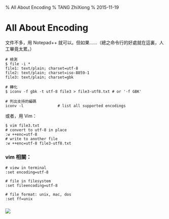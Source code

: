 % All About Encoding
% TANG ZhiXiong
% 2015-11-19

All About Encoding
==================


文件不多，用 Notepad++ 就可以。但如果……（總之命令行的好處就在這裏，人工畢竟太累。）

```shell
# 檢測
$ file -i *
file1: text/plain; charset=utf-8
file2: text/plain; charset=iso-8859-1
file3: text/plain; charset=gbk

# 轉化
$ iconv -f gbk -t utf-8 file3 > file3-utf8.txt # or '-f GBK'

# 列出支持的編碼
iconv -l               # list all supported encodings
```

或者，用 Vim：

```shell
$ vim file3.txt
# convert to utf-8 in place
:w ++enc=utf-8
# write to another file
:w ++enc=utf-8 file3-utf8.txt
```

### vim 相關：

```shell
# view in terminal
:set encoding=utf-8

# file in filesystem
:set fileencoding=utf-8

# file format: unix, mac, dos
:set ff=unix 
```

### 
![](http://imglf2.ph.126.net/DZGTG_n9WiDBU6fZ0u2d7w==/6631199707095070424.png)